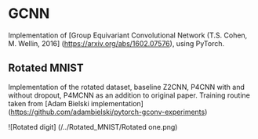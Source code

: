 # GCNN

Implementation of [Group Equivariant Convolutional Network (T.S. Cohen, M. Wellin, 2016] (https://arxiv.org/abs/1602.07576), using PyTorch. 

## Rotated MNIST 
Implementation of the rotated dataset, baseline Z2CNN, P4CNN with and without dropout, P4MCNN as an addition to original paper. 
Training routine taken from [Adam Bielski implementation] (https://github.com/adambielski/pytorch-gconv-experiments)

![Rotated digit] (/../Rotated_MNIST/Rotated one.png)

